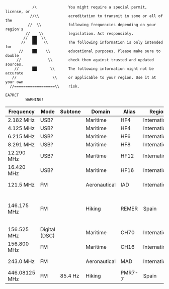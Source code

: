 ```
            /\              You might require a special permit, license, or
           //\\             acreditation to transmit in some or all of the
          //  \\            following frequencies depending on your region's
         //    \\           legislation. Act responsibly.
        //  ██  \\
       //   ██   \\         The following information is only intended for
      //    ██    \\        educational purposes. Please make sure to double
     //            \\       check them against trusted and updated sources.
    //      ██      \\      The following information might not be accurate
   //                \\     or applicable to your region. Use it at your own
  //==================\\    risk.
                                                                      EA7RCT
         WARNING!
```

| Frequency     | Mode    | Subtone | Domain         | Alias   | Region         |  Comment         |
| ------------- | ------- | ------- | -------------- | ------- | -------------- | ---------------- |
| 2.182 MHz     | USB?    |         | Maritime       | HF4     | International  |                  |
| 4.125 MHz     | USB?    |         | Maritime       | HF4     | International  |                  |
| 6.215 MHz     | USB?    |         | Maritime       | HF6     | International  |                  |
| 8.291 MHz     | USB?    |         | Maritime       | HF8     | International  |                  |
| 12.290 MHz    | USB?    |         | Maritime       | HF12    | International  |                  |
| 16.420 MHz    | USB?    |         | Maritime       | HF16    | International  |                  |
| 121.5 MHz     | FM      |         | Aeronautical   | IAD     | International  | International Air Distress |
| 146.175 MHz   | FM      |         | Hiking         | REMER   | Spain          | Red de radio emergencias del Ministerio del Interior |
| 156.525 MHz   | Digital (DSC) |   | Maritime       | CH70    | International  |                  |
| 156.800 MHz   | FM      |         | Maritime       | CH16    | International  |                  |
| 243.0 MHz     | FM      |         | Aeronautical   | MAD     | International  | Military Air Distress |
| 446.08125 MHz | FM      | 85.4 Hz | Hiking         | PMR7-7  | Spain          |                  |
